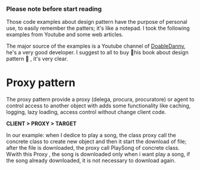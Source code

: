 ### Please note before start reading
Those code examples about design pattern have the purpose of personal use, to easily remember the patters; it's like a notepad. I took the following examples from Youtube and some web articles.

The major source of the examples is a Youtube channel of [DoableDanny](https://www.youtube.com/@doabledanny/videos), he's a very good developer. I suggest to all to buy 📒his book about design pattern 📒 , it's very clear.

# Proxy pattern
 The proxy pattern provide a proxy (delega, procura, procuratore) or agent to control access to another object with adds some functionality like caching, logging, lazy loading, access control without change client code. 

**CLIENT > PROXY > TARGET**

In our example: when I dedice to play a song, the class proxy call the concrete class to create new object and then it start the download of file; after the file is downloaded, the proxy call PlaySong of concrete class. Wwith this Proxy , the song is downloaded only when i want play a song, if the song already downloaded, it is not necessary to download again.
